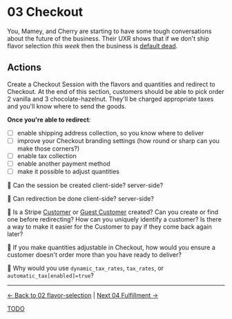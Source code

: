 # 03 Checkout

You, Mamey, and Cherry are starting to have some tough conversations about the
future of the business. Their UXR shows that if we don't ship flavor selection
_this week_ then the business is [default dead](http://www.paulgraham.com/aord.html).


## Actions

Create a Checkout Session with the flavors and quantities and redirect to
Checkout. At the end of this section, customers should be able to pick
order 2 vanilla and 3 chocolate-hazelnut. They'll be charged appropriate
taxes and you'll know where to send the goods.


**Once you're able to redirect**:

- [ ] enable shipping address collection, so you know where to deliver
- [ ] improve your Checkout branding settings (how round or sharp can you make those corners?)
- [ ] enable tax collection
- [ ] enable another payment method
- [ ] make it possible to adjust quantities

🧠 Can the session be created client-side? server-side?

🧠 Can redirection be done client-side? server-side?

🧠 Is a Stripe [Customer](https://stripe.com/docs/api/customers/create) or
[Guest Customer](https://support.stripe.com/questions/guest-customer-faq)
created? Can you create or find one before redirecting? How can you uniquely
identify a customer? Is there a way to make it easier for the Customer to pay
if they come back again later?

🧠 If you make quantities adjustable in Checkout, how would you ensure a customer
doesn't order more than you have ready to deliver?

🧠 Why would you use `dynamic_tax_rates`, `tax_rates`, or `automatic_tax[enabled]=true`?


---

[<- Back to 02 flavor-selection](./02-flavor-selection.md)
|
[Next 04 Fulfillment ->](./04-fulfillment.md)

[TODO](../TODO.md)
